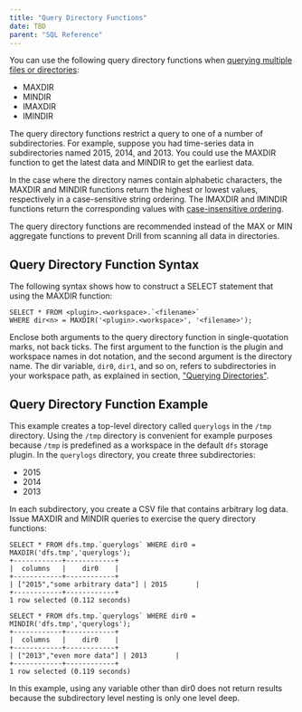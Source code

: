 ```yaml
---
title: "Query Directory Functions"
date: TBD 
parent: "SQL Reference"
---
```

You can use the following query directory functions when [querying multiple files or directories]({{site.baseurl}}/docs/querying-directories):

* MAXDIR
* MINDIR
* IMAXDIR
* IMINDIR

The query directory functions restrict a query to one of a number of subdirectories. For example, suppose you had time-series data in subdirectories named 2015, 2014, and 2013. You could use the MAXDIR function to get the latest data and MINDIR to get the earliest data.

In the case where the directory names contain alphabetic characters, the MAXDIR and MINDIR functions return the highest or lowest values, respectively in a case-sensitive string ordering. The IMAXDIR and IMINDIR functions return the corresponding values with [case-insensitive ordering](https://support.office.com/en-za/article/Sort-records-in-case-sensitive-order-8fea1de4-6189-40e7-9359-00cd7d7845c0?ui=en-US&rs=en-ZA&ad=ZA).

The query directory functions are recommended instead of the MAX or MIN aggregate functions to prevent Drill from scanning all data in directories.

## Query Directory Function Syntax

The following syntax shows how to construct a SELECT statement that using the MAXDIR function:

    SELECT * FROM <plugin>.<workspace>.`<filename>` 
    WHERE dir<n> = MAXDIR('<plugin>.<workspace>', '<filename>');

Enclose both arguments to the query directory function in single-quotation marks, not back ticks. The first argument to the function is the plugin and workspace names in dot notation, and the second argument is the directory name. The dir<n> variable, `dir0`, `dir1`, and so on, refers to
subdirectories in your workspace path, as explained in section, ["Querying Directories"]({{site.baseurl}}/docs/querying-directories). 

## Query Directory Function Example 

This example creates a top-level directory called `querylogs` in the `/tmp` directory. Using the `/tmp` directory is convenient for example purposes because `/tmp` is predefined as a workspace in the default `dfs` storage plugin. In the `querylogs` directory, you create three subdirectories:

* 2015
* 2014
* 2013

In each subdirectory, you create a CSV file that contains arbitrary log data. Issue MAXDIR and MINDIR queries to exercise the query directory functions:

    SELECT * FROM dfs.tmp.`querylogs` WHERE dir0 = MAXDIR('dfs.tmp','querylogs');
    +------------+------------+
    |  columns   |    dir0    |
    +------------+------------+
    | ["2015","some arbitrary data"] | 2015       |
    +------------+------------+
    1 row selected (0.112 seconds)

    SELECT * FROM dfs.tmp.`querylogs` WHERE dir0 = MINDIR('dfs.tmp','querylogs');
    +------------+------------+
    |  columns   |    dir0    |
    +------------+------------+
    | ["2013","even more data"] | 2013       |
    +------------+------------+
    1 row selected (0.119 seconds)

In this example, using any variable other than dir0 does not return results because the subdirectory level nesting is only one level deep.


